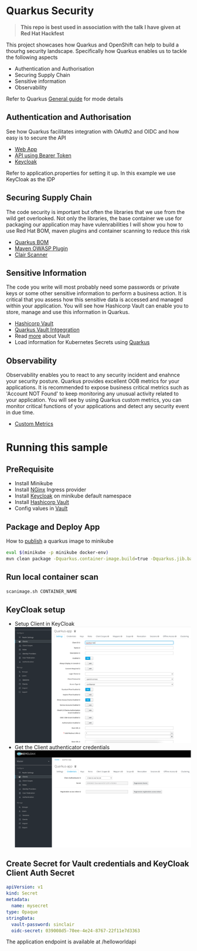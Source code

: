 # Quarkus Security

>  **This repo is best used in association with the talk I have given at Red Hat Hackfest**

This project showcases how Quarkus and OpenShift can help to build a thourhg security landscape.
Specifically how Quarkus enables us to tackle the following aspects

- Authentication and Authorisation
- Securing Supply Chain
- Sensitive information
- Observability

Refer to Quarkus [General guide](https://quarkus.io/guides/security) for mode details

## Authentication and Authorisation
See how Quarkus facilitates integration with OAuth2 and OIDC and how easy is to secure the API
- [Web App](https://quarkus.io/guides/security-openid-connect-web-authentication)
- [API using Bearer Token](https://quarkus.io/guides/security-openid-connect)
- [Keycloak](https://www.keycloak.org/operator/basic-deployment)

Refer to application.properties for setting it up. In this example we use KeyCloak as the IDP 

## Securing Supply Chain
The code security is important but often the libraries that we use from the wild get overlooked. 
Not only the libraries, the base container we use for packaging our application may have vulenrabilities
I will show you how to use Red Hat BOM, maven plugins and container scanning to reduce this risk
- [Quarkus BOM](https://quarkus.io/guides/platform)
- [Maven OWASP Plugin]()
- [Clair Scanner](https://github.com/arminc/clair-scanner/blob/master/example-run.sh)

## Sensitive Information
The code you write will most probably need some passwords or private keys or some other sensitive information to perform a business action.
It is critical that you assess how this sensitive data is accessed and managed within your application.
You will see how Hashicorp Vault can enable you to store, manage and use this information in Quarkus.
- [Hashicorp Vault](https://learn.hashicorp.com/tutorials/vault/kubernetes-minikube-raft)
- [Quarkus Vault Intgegration](https://quarkiverse.github.io/quarkiverse-docs/quarkus-vault/dev/index.html)
- Read [more](https://cloud.redhat.com/blog/managing-secrets-openshift-vault-integration?extIdCarryOver=true&sc_cid=701f2000001Css5AAC) about Vault
- Load information for Kubernetes Secrets using [Quarkus](https://quarkus.io/guides/kubernetes-config)
## Observability
Observability enables you to react to any security incident and enahnce your security posture.
Quarkus provides excellent OOB metrics for your applications. It is recommended to expose business critical metrics such as 'Account NOT Found'
to keep monitoring any unusual activity related to your application.
You will see by using Quarkus custom metrics, you can monitor critical functions of your applications and detect any security event in due time.
- [Custom Metrics](https://quarkus.io/guides/smallrye-metrics)


# Running this sample

## PreRequisite
- Install Minikube
- Install [NGinx](https://kubernetes.io/docs/tasks/access-application-cluster/ingress-minikube/) Ingress provider
- Install [Keycloak](https://www.keycloak.org/operator/basic-deployment) on minikube default namespace
- Install [Hashicorp Vault](https://learn.hashicorp.com/tutorials/vault/kubernetes-minikube-raft) 
- Config values in [Vault](https://quarkiverse.github.io/quarkiverse-docs/quarkus-vault/dev/vault-auth.html)

## Package and Deploy App
How to [publish](https://dev.to/marcuspaulo/tutorial-publish-a-quarkus-application-in-kubernetes-minikube-and-dockerhub-36nd) a quarkus image to minikube
```bash
eval $(minikube -p minikube docker-env)
mvn clean package -Dquarkus.container-image.build=true -Dquarkus.jib.base-jvm-image=registry.access.redhat.com/ubi8/openjdk-11-runtime:1.14 -DskipTests=true
```

## Run local container scan
```bash
scanimage.sh CONTAINER_NAME
```

## KeyCloak setup
- Setup Client in KeyCloak
![img.png](img.png)
- Get the Client authenticator credentials
![img_1.png](img_1.png)

## Create Secret for Vault credentials and KeyCloak Client Auth Secret
```yaml
apiVersion: v1
kind: Secret
metadata:
  name: mysecret
type: Opaque
stringData:
  vault-password: sinclair
  oidc-secret: 039008d5-70ee-4e24-8767-22f11e7d3363
```

The application endpoint is available at /helloworldapi